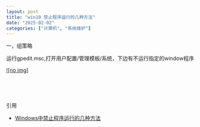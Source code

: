 ```yaml
---
layout: post
title: "win10 禁止程序运行的几种方法"
date: "2025-02-02"
categories: ["计算机", "系统维护"]
---
```


一，组策略

运行gpedit.msc,打开用户配置/管理模板/系统，下边有不运行指定的window程序

[![no img]](http://127.0.0.1/?attachment_id=5472)

 

 

引用

- [Windows中禁止程序运行的几种方法](https://blog.csdn.net/s806903/article/details/126043091)
